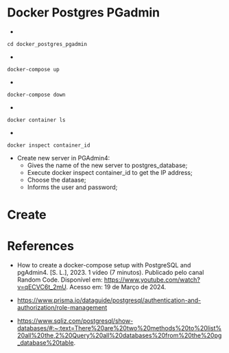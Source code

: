 # Docker Postgres PGadmin

- 
```
cd docker_postgres_pgadmin
```

- 
```
docker-compose up
```

- 
```
docker-compose down
```

- 
```
docker container ls
```

- 
```
docker inspect container_id
```

- Create new server in PGAdmin4:
    - Gives the name of the new server to postgres_database;
    - Execute docker inspect container_id to get the IP address;
    - Choose the dataase;
    - Informs the user and password;

# Create

# References

- How to create a docker-compose setup with PostgreSQL and pgAdmin4. [S. L.], 2023. 1 vídeo (7 minutos). Publicado pelo canal Random Code. Disponível em: https://www.youtube.com/watch?v=qECVC6t_2mU. Acesso em: 19 de Março de 2024.

- https://www.prisma.io/dataguide/postgresql/authentication-and-authorization/role-management

- https://www.sqliz.com/postgresql/show-databases/#:~:text=There%20are%20two%20methods%20to%20list%20all%20the,2%20Query%20all%20databases%20from%20the%20pg_database%20table.